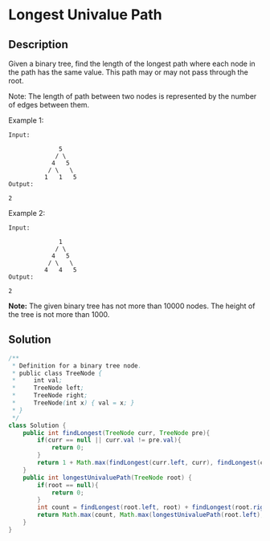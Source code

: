 # Longest Univalue Path

## Description
Given a binary tree, find the length of the longest path where each node in the path has the same value. This path may or may not pass through the root.

Note: The length of path between two nodes is represented by the number of edges between them.

Example 1:
```
Input:

              5
             / \
            4   5
           / \   \
          1   1   5
Output:

2
```
Example 2:
```
Input:

              1
             / \
            4   5
           / \   \
          4   4   5
Output:

2
```
**Note:** The given binary tree has not more than 10000 nodes. The height of the tree is not more than 1000.


## Solution
```java
/**
 * Definition for a binary tree node.
 * public class TreeNode {
 *     int val;
 *     TreeNode left;
 *     TreeNode right;
 *     TreeNode(int x) { val = x; }
 * }
 */
class Solution {
    public int findLongest(TreeNode curr, TreeNode pre){
        if(curr == null || curr.val != pre.val){
            return 0;
        }
        return 1 + Math.max(findLongest(curr.left, curr), findLongest(curr.right, curr));
    }
    public int longestUnivaluePath(TreeNode root) {
        if(root == null){
            return 0;
        }
        int count = findLongest(root.left, root) + findLongest(root.right, root) ;
        return Math.max(count, Math.max(longestUnivaluePath(root.left), longestUnivaluePath(root.right)));
    }
}
```
